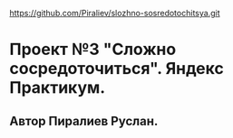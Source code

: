 https://github.com/Piraliev/slozhno-sosredotochitsya.git

# Проект №3 "Сложно сосредоточиться". Яндекс Практикум.

## Автор Пиралиев Руслан.
